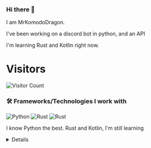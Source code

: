 ### Hi there 👋


I am MrKomodoDragon.

I've been working on a discord bot in python, and an API

I'm learning Rust and Kotlin right now.




# Visitors
![Visitor Count](https://profile-counter.glitch.me/%7BMrKomodoDragon%7D/count.svg)

### 🛠 Frameworks/Technologies I work with
<img alt="Python" src="https://img.shields.io/badge/python%20-%2314354C.svg?&style=for-the-badge&logo=python&logoColor=white"/> <img alt="Rust" src="https://img.shields.io/badge/rust%20-%2314354C.svg?&style=for-the-badge&logo=rust&logoColor=white"/> <img alt="Rust" src="https://img.shields.io/badge/kotlin%20-%2314354C.svg?&style=for-the-badge&logo=kotlin&logoColor=white"/>

I know Python the best. Rust and Kotlin, I'm still learning

<details>
# My Stats
[![Anurag's github stats](https://github-readme-stats.vercel.app/api?username=MrKomodoDragon)](https://github.com/anuraghazra/github-readme-stats)

# Languages I Use
![Top Langs](https://github-readme-stats.vercel.app/api/top-langs/?username=MrKomodoDragon&theme=tokyonight)

# Some more stats
<!--START_SECTION:waka-->
![Profile Views](http://img.shields.io/badge/Profile%20Views-25-blue)

**🐱 My Github Data** 

> 🏆 387 Contributions in the Year 2021
 > 
> 📦 43.1 kB Used in Github's Storage 
 > 
> 🚫 Not Opted to Hire
 > 
> 📜 41 Public Repositories 
 > 
> 🔑 3 Private Repositories  
 > 
**I'm an Early 🐤** 

```text
🌞 Morning    124 commits    █████████░░░░░░░░░░░░░░░░   38.63% 
🌆 Daytime    119 commits    █████████░░░░░░░░░░░░░░░░   37.07% 
🌃 Evening    77 commits     ██████░░░░░░░░░░░░░░░░░░░   23.99% 
🌙 Night      1 commits      ░░░░░░░░░░░░░░░░░░░░░░░░░   0.31%

```
📅 **I'm Most Productive on Friday** 

```text
Monday       37 commits     ███░░░░░░░░░░░░░░░░░░░░░░   11.53% 
Tuesday      56 commits     ████░░░░░░░░░░░░░░░░░░░░░   17.45% 
Wednesday    40 commits     ███░░░░░░░░░░░░░░░░░░░░░░   12.46% 
Thursday     60 commits     ████░░░░░░░░░░░░░░░░░░░░░   18.69% 
Friday       61 commits     ████░░░░░░░░░░░░░░░░░░░░░   19.0% 
Saturday     28 commits     ██░░░░░░░░░░░░░░░░░░░░░░░   8.72% 
Sunday       39 commits     ███░░░░░░░░░░░░░░░░░░░░░░   12.15%

```


📊 **This Week I Spent My Time On** 

```text
⌚︎ Time Zone: America/Los_Angeles

💬 Programming Languages: 
Python                   5 hrs 3 mins        ██████████████░░░░░░░░░░░   57.28% 
Other                    2 hrs 33 mins       ███████░░░░░░░░░░░░░░░░░░   29.02% 
JSON                     50 mins             ██░░░░░░░░░░░░░░░░░░░░░░░   9.5% 
Markdown                 14 mins             ░░░░░░░░░░░░░░░░░░░░░░░░░   2.65% 
Git Config               4 mins              ░░░░░░░░░░░░░░░░░░░░░░░░░   0.86%

🔥 Editors: 
VS Code                  8 hrs 50 mins       █████████████████████████   100.0%

🐱‍💻 Projects: 
f-stop                   5 hrs 7 mins        ██████████████░░░░░░░░░░░   57.95% 
aiodevision              1 hr 56 mins        █████░░░░░░░░░░░░░░░░░░░░   21.89% 
vscode-highlights        1 hr 8 mins         ███░░░░░░░░░░░░░░░░░░░░░░   12.89% 
Unknown Project          20 mins             █░░░░░░░░░░░░░░░░░░░░░░░░   3.82% 
vscode_testing           15 mins             ░░░░░░░░░░░░░░░░░░░░░░░░░   2.94%

💻 Operating System: 
Mac                      8 hrs 50 mins       █████████████████████████   100.0%

```

**I Mostly Code in Python** 

```text
Python                   10 repos            █████████████░░░░░░░░░░░░   52.63% 
Rust                     3 repos             ████░░░░░░░░░░░░░░░░░░░░░   15.79% 
Java                     1 repo              █░░░░░░░░░░░░░░░░░░░░░░░░   5.26% 
HTML                     1 repo              █░░░░░░░░░░░░░░░░░░░░░░░░   5.26% 
Shell                    1 repo              █░░░░░░░░░░░░░░░░░░░░░░░░   5.26%

```


**Timeline**

![Chart not found](https://raw.githubusercontent.com/MrKomodoDragon/MrKomodoDragon/main/charts/bar_graph.png) 


 Last Updated on 20/06/2021
<!--END_SECTION:waka-->
</details>
